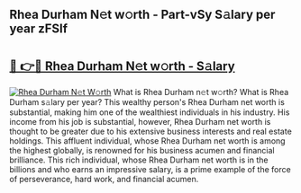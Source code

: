 ## Rhea Durham N𝚎t w𝚘rth - Part-vSy S𝚊lary per year zFSIf

# <h2><a href="http://gc38y15.nevu.top/?p=Rhea+Durham">🔗 👉🔴 Rhea Durham N𝚎t w𝚘rth - S𝚊lary</a></h2>

[![Rhea Durham N𝚎t W𝚘rth](https://i.imgur.com/Oavwk0R.jpeg)](http://gc38y15.nevu.top/?p=Rhea+Durham)
What is Rhea Durham n𝚎t w𝚘rth? What is Rhea Durham s𝚊lary per year?
This wealthy person's Rhea Durham net worth is substantial, making him one of the wealthiest individuals in his industry. His income from his job is substantial, however, Rhea Durham net worth is thought to be greater due to his extensive business interests and real estate holdings. This affluent individual, whose Rhea Durham net worth is among the highest globally, is renowned for his business acumen and financial brilliance. This rich individual, whose Rhea Durham net worth is in the billions and who earns an impressive salary, is a prime example of the force of perseverance, hard work, and financial acumen.
